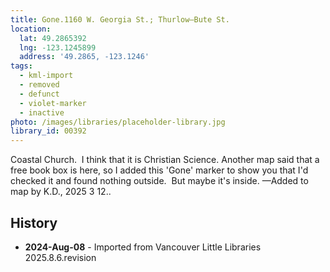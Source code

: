 ```yaml
---
title: Gone.1160 W. Georgia St.; Thurlow—Bute St.
location:
  lat: 49.2865392
  lng: -123.1245899
  address: '49.2865, -123.1246'
tags:
  - kml-import
  - removed
  - defunct
  - violet-marker
  - inactive
photo: /images/libraries/placeholder-library.jpg
library_id: 00392
---
```

Coastal Church.  I think that it is Christian Science.
Another map said that a free book box is here, 
so I added this 'Gone' marker to show you that I'd checked it and found nothing outside.  
But maybe it's inside.
—Added to map by K.D., 2025 3 12..

## History
- **2024-Aug-08** - Imported from Vancouver Little Libraries 2025.8.6.revision
